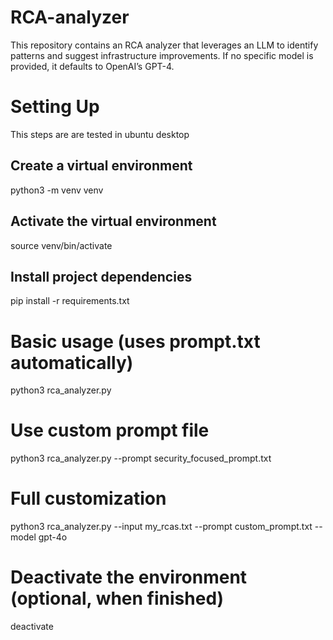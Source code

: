 # RCA-analyzer
This repository contains an RCA analyzer that leverages an LLM to identify patterns and suggest infrastructure improvements. If no specific model is provided, it defaults to OpenAI’s GPT-4.


# Setting Up

This steps are are tested in ubuntu desktop

## Create a virtual environment

python3 -m venv venv

## Activate the virtual environment

source venv/bin/activate

## Install project dependencies

pip install -r requirements.txt 

# Basic usage (uses prompt.txt automatically)

python3 rca_analyzer.py

# Use custom prompt file
python3 rca_analyzer.py --prompt security_focused_prompt.txt

# Full customization
python3 rca_analyzer.py --input my_rcas.txt --prompt custom_prompt.txt --model gpt-4o


# Deactivate the environment (optional, when finished)

deactivate